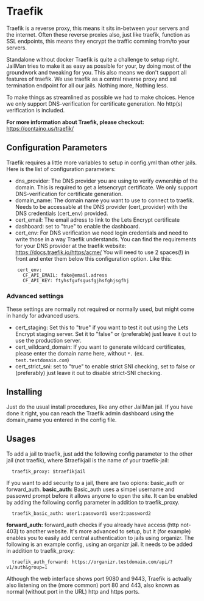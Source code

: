 # Traefik

Traefik is a reverse proxy, this means it sits in-between your servers and the internet. Often these reverse proxies also, just like traefik, function as SSL endpoints, this means they encrypt the traffic comming from/to your servers.

Standalone without docker Traefik is quite a challenge to setup right. JailMan tries to make it as easy as possible for your, by doing most of the groundwork and tweaking for you.
This also means we don't support all features of traefik. We use traefik as a central reverse proxy and ssl termination endpoint for all our jails. Nothing more, Nothing less.

To make things as streamlined as possible we had to make choices. Hence we only support DNS-verification for certificate generation. No http(s) verification is included.


**For more information about Traefik, please checkout:**
https://containo.us/traefik/

## Configuration Parameters

Traefik requires a little more variables to setup in config.yml than other jails.
Here is the list of configuration parameters:

- dns_provider: The DNS provider you are using to verify ownership of the domain. This is required to get a letsencrypt certificate. We only support DNS-verification for certificate generation.
- domain_name: The domain name you want to use to connect to traefik. Needs to be accessable at the DNS provider (cert_provider) with the DNS credentials (cert_env) provided.
- cert_email: The email adress to link to the Lets Encrypt certificate
- dashboard: set to "true" to enable the dashboard.
- cert_env: For DNS verification we need login credentials and need to write those in a way Traefik understands. You can find the requirements for your DNS provider at the traefik website: https://docs.traefik.io/https/acme/
You will need to use 2 spaces(!) in front and enter them below this configuration option. Like this:
```
	cert_env:
	  CF_API_EMAIL: fake@email.adress
	  CF_API_KEY: ftyhsfgufsgusfgjhsfghjsgfhj
```

### Advanced settings

These settings are normally not required or normally used, but might come in handy for advanced users.
- cert_staging: Set this to "true" if you want to test it out using the Lets Encrypt staging server. Set it to "false" or (preferable) just leave it out to use the production server.
- cert_wildcard_domain: If you want to generate wildcard certificates, please enter the domain name here, without `*.` (ex. `test.testdomain.com`)
- cert_strict_sni: set to "true" to enable strict SNI checking, set to false or (preferably) just leave it out to disable strict-SNI checking.


## Installing

Just do the usual install procedures, like any other JailMan jail.
If you have done it right, you can reach the Traefik admin dashboard using the domain_name you entered in the config file.

## Usages

To add a jail to traefik, just add the following config parameter to the other jail (not traefik), where $traefikjail is the name of your traefik-jail:
```
  traefik_proxy: $traefikjail

```


If you want to add security to a jail, there are two opions: basic_auth or forward_auth.
**basic_auth:**
Basic_auth uses a simpel username and passowrd prompt before it allows anyone to open the site. It can be enabled by adding the following config parameter in addition to traefik_proxy.
```
  traefik_basic_auth: user1:password1 user2:password2

```

**forward_auth:**
forward_auth checks if you already have access (http not-403) to another website. It's more advanced to setup, but it (for example) enables you to easily add central authentication to jails using organizr.
The following is an example config, using an organizr jail. It needs to be added in addition to traefik_proxy:
```
  traefik_auth_forward: https://organizr.testdomain.com/api/?v1/auth&group=1

```

Although the web interface shows port 9080 and 9443, Traefik is actually also listening on the (more common) port 80 and 443, also known as normal (without port in the URL) http and https ports.